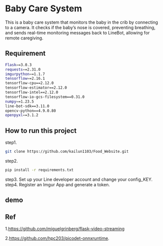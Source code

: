 # Baby Care System
This is a baby care system that monitors the baby in the crib by connecting to a camera. It checks if the baby’s nose is covered, preventing breathing, and sends real-time monitoring messages back to LineBot, allowing for remote caregiving.

## Requirement

```bash
Flask==3.0.3
requests==2.31.0
imgurpython==1.1.7
tensorflow==2.16.1
tensorflow-cpu==2.12.0
tensorflow-estimator==2.12.0
tensorflow-intel==2.12.0
tensorflow-io-gcs-filesystem==0.31.0
numpy==1.23.5
line-bot-sdk==3.11.0
opencv-python==4.9.0.80
openpyxl==3.1.2
```

## How to run this project

step1. 
```bash
git clone https://github.com/kailun1103/Food_Website.git
```
step2.
```bash
pip install -r requirements.txt
```
step3.
Set up your Line developer account and change your config_KEY.
step4.
Register an Imgur App and generate a token.

## demo


## Ref

1.https://github.com/miguelgrinberg/flask-video-streaming

2.https://github.com/hpc203/picodet-onnxruntime.



